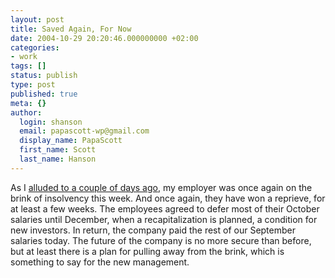 ```yaml
---
layout: post
title: Saved Again, For Now
date: 2004-10-29 20:20:46.000000000 +02:00
categories:
- work
tags: []
status: publish
type: post
published: true
meta: {}
author:
  login: shanson
  email: papascott-wp@gmail.com
  display_name: PapaScott
  first_name: Scott
  last_name: Hanson
---
```

<p>As I <a href="/archives/2004/10/26/time-is-money/" title="PapaScott: Time is Money">alluded to a couple of days ago</a>, my employer was once again on the brink of insolvency this week. And once again, they have won a reprieve, for at least a few weeks. The employees agreed to defer most of their October salaries until December, when a recapitalization is planned, a condition for new investors. In return, the company paid the rest of our September salaries today. The future of the company is no more secure than before, but at least there is a plan for pulling away from the brink, which is something to say for the new management.</p>

